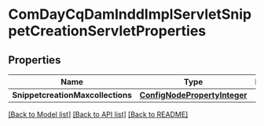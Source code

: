 # ComDayCqDamInddImplServletSnippetCreationServletProperties

## Properties
Name | Type | Description | Notes
------------ | ------------- | ------------- | -------------
**SnippetcreationMaxcollections** | [**ConfigNodePropertyInteger**](configNodePropertyInteger.md) |  | [optional] 

[[Back to Model list]](../README.md#documentation-for-models) [[Back to API list]](../README.md#documentation-for-api-endpoints) [[Back to README]](../README.md)


